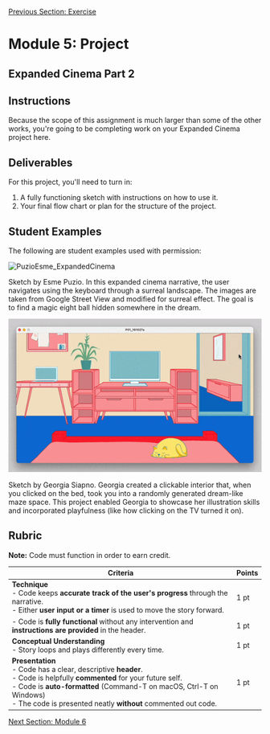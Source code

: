 [Previous Section: Exercise](2_EXERCISE.md)

# Module 5: Project

## Expanded Cinema Part 2

## Instructions

Because the scope of this assignment is much larger than some of the other works, you're going to be completing work on your Expanded Cinema project here.

## Deliverables

For this project, you'll need to turn in:

1. A fully functioning sketch with instructions on how to use it.
2. Your final flow chart or plan for the structure of the project.

## Student Examples

The following are student examples used with permission:

![PuzioEsme_ExpandedCinema](images/PuzioEsme_ExpandedCinema.png)

Sketch by Esme Puzio. In this expanded cinema narrative, the user navigates using the keyboard through a surreal landscape. The images are taken from Google Street View and modified for surreal effect. The goal is to find a magic eight ball hidden somewhere in the dream.

![SiapnoGeorgia_ExpandedCinema](images/SiapnoGeorgia_ExpandedCinema.gif)

Sketch by Georgia Siapno. Georgia created a clickable interior that, when you clicked on the bed, took you into a randomly generated dream-like maze space. This project enabled Georgia to showcase her illustration skills and incorporated playfulness (like how clicking on the TV turned it on).

## Rubric

**Note:** Code must function in order to earn credit.

| Criteria                                                     | Points |
| ------------------------------------------------------------ | ------ |
| **Technique**<br />- Code keeps **accurate track of the user's progress** through the narrative.<br />- Either **user input or a timer** is used to move the story forward. | 1 pt   |
| - Code is **fully functional** without any intervention and **instructions are provided** in the header. | 1 pt   |
| **Conceptual Understanding**<br />- Story loops and plays differently every time. | 1 pt   |
| **Presentation**<br />- Code has a clear, descriptive **header**.<br />- Code is helpfully **commented** for your future self.<br />- Code is **auto-formatted** (Command-T on macOS, Ctrl-T on Windows)<br />- The code is presented neatly **without** commented out code. | 1 pt   |

[Next Section: Module 6](../6_Using_Objects_to_Create_a_Game/README.md)

